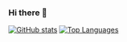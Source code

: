 ### Hi there 👋

[![GitHub stats](https://github-readme-stats.vercel.app/api?username=zhiao777774)](https://github.com/anuraghazra/github-readme-stats)
[![Top Languages](https://github-readme-stats.vercel.app/api/top-langs/?username=zhiao777774)](https://github.com/anuraghazra/github-readme-stats)

<!--
**zhiao777774/zhiao777774** is a ✨ _special_ ✨ repository because its `README.md` (this file) appears on your GitHub profile.

Here are some ideas to get you started:

- 🔭 I’m currently working on ...
- 🌱 I’m currently learning ...
- 👯 I’m looking to collaborate on ...
- 🤔 I’m looking for help with ...
- 💬 Ask me about ...
- 📫 How to reach me: ...
- 😄 Pronouns: ...
- ⚡ Fun fact: ...
-->
